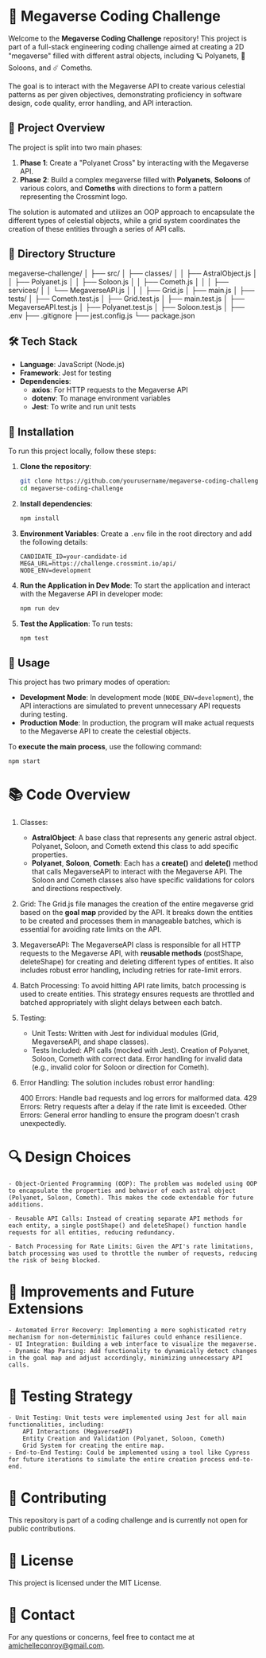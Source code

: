 # 🌌 Megaverse Coding Challenge

Welcome to the **Megaverse Coding Challenge** repository! This project is part of a full-stack engineering coding challenge aimed at creating a 2D "megaverse" filled with different astral objects, including 🪐 Polyanets, 🌙 Soloons, and ☄️ Comeths.

The goal is to interact with the Megaverse API to create various celestial patterns as per given objectives, demonstrating proficiency in software design, code quality, error handling, and API interaction.

## 🚀 Project Overview

The project is split into two main phases:

1. **Phase 1**: Create a "Polyanet Cross" by interacting with the Megaverse API.
2. **Phase 2**: Build a complex megaverse filled with **Polyanets**, **Soloons** of various colors, and **Comeths** with directions to form a pattern representing the Crossmint logo.

The solution is automated and utilizes an OOP approach to encapsulate the different types of celestial objects, while a grid system coordinates the creation of these entities through a series of API calls.

## 📁 Directory Structure

megaverse-challenge/
│
├── src/
│   ├── classes/
│   │   ├── AstralObject.js
│   │   ├── Polyanet.js
│   │   ├── Soloon.js
│   │   ├── Cometh.js
│   │
│   ├── services/
│   │   └── MegaverseAPI.js
│   │
│   ├── Grid.js
│   ├── main.js
│
├── tests/
│   ├── Cometh.test.js
│   ├── Grid.test.js
│   ├── main.test.js
│   ├── MegaverseAPI.test.js
│   ├── Polyanet.test.js
│   ├── Soloon.test.js
│
├── .env
├── .gitignore
├── jest.config.js
└── package.json


## 🛠️ Tech Stack

- **Language**: JavaScript (Node.js)
- **Framework**: Jest for testing
- **Dependencies**:
  - **axios**: For HTTP requests to the Megaverse API
  - **dotenv**: To manage environment variables
  - **Jest**: To write and run unit tests

## 💾 Installation

To run this project locally, follow these steps:

1. **Clone the repository**:
    ```bash
    git clone https://github.com/yourusername/megaverse-coding-challenge.git
    cd megaverse-coding-challenge
    ```

2. **Install dependencies**:
    ```bash
    npm install
    ```

3. **Environment Variables**:
   Create a `.env` file in the root directory and add the following details:
    ```
    CANDIDATE_ID=your-candidate-id
    MEGA_URL=https://challenge.crossmint.io/api/
    NODE_ENV=development
    ```

4. **Run the Application in Dev Mode**:
    To start the application and interact with the Megaverse API in developer mode:
    ```bash
    npm run dev
    ```

5. **Test the Application**:
    To run tests:
    ```bash
    npm test
    ```

## 📝 Usage

This project has two primary modes of operation:

- **Development Mode**: In development mode (`NODE_ENV=development`), the API interactions are simulated to prevent unnecessary API requests during testing.
- **Production Mode**: In production, the program will make actual requests to the Megaverse API to create the celestial objects.

To **execute the main process**, use the following command:
```bash
npm start
```

# 📚 Code Overview

1. Classes:
   - **AstralObject**: A base class that represents any generic astral object. Polyanet, Soloon, and Cometh extend this class to add specific properties.
   - **Polyanet**, **Soloon**, **Cometh**: Each has a **create()** and **delete()** method that calls MegaverseAPI to interact with the Megaverse API. The Soloon and Cometh classes also have specific validations for colors and directions respectively.

2. Grid:
The Grid.js file manages the creation of the entire megaverse grid based on the **goal map** provided by the API. It breaks down the entities to be created and processes them in manageable batches, which is essential for avoiding rate limits on the API.

3. MegaverseAPI:
The MegaverseAPI class is responsible for all HTTP requests to the Megaverse API, with **reusable methods** (postShape, deleteShape) for creating and deleting different types of entities. It also includes robust error handling, including retries for rate-limit errors.

4. Batch Processing:
To avoid hitting API rate limits, batch processing is used to create entities. This strategy ensures requests are throttled and batched appropriately with slight delays between each batch.

5. Testing:
   - Unit Tests: Written with Jest for individual modules (Grid, MegaverseAPI, and shape classes).
   - Tests Included:
        API calls (mocked with Jest).
        Creation of Polyanet, Soloon, Cometh with correct data.
        Error handling for invalid data (e.g., invalid color for Soloon or direction for Cometh).

6. Error Handling:
The solution includes robust error handling:

    400 Errors: Handle bad requests and log errors for malformed data.
    429 Errors: Retry requests after a delay if the rate limit is exceeded.
    Other Errors: General error handling to ensure the program doesn't crash unexpectedly.


# 🔍 Design Choices
    - Object-Oriented Programming (OOP): The problem was modeled using OOP to encapsulate the properties and behavior of each astral object (Polyanet, Soloon, Cometh). This makes the code extendable for future additions.

    - Reusable API Calls: Instead of creating separate API methods for each entity, a single postShape() and deleteShape() function handle requests for all entities, reducing redundancy.

    - Batch Processing for Rate Limits: Given the API's rate limitations, batch processing was used to throttle the number of requests, reducing the risk of being blocked.

# 🔧 Improvements and Future Extensions
    - Automated Error Recovery: Implementing a more sophisticated retry mechanism for non-deterministic failures could enhance resilience.
    - UI Integration: Building a web interface to visualize the megaverse.
    - Dynamic Map Parsing: Add functionality to dynamically detect changes in the goal map and adjust accordingly, minimizing unnecessary API calls.

# 🧪 Testing Strategy
    - Unit Testing: Unit tests were implemented using Jest for all main functionalities, including:
        API Interactions (MegaverseAPI)
        Entity Creation and Validation (Polyanet, Soloon, Cometh)
        Grid System for creating the entire map.
    - End-to-End Testing: Could be implemented using a tool like Cypress for future iterations to simulate the entire creation process end-to-end.

# 🤝 Contributing
This repository is part of a coding challenge and is currently not open for public contributions.

# 📜 License
This project is licensed under the MIT License.

# 📧 Contact
For any questions or concerns, feel free to contact me at amichelleconroy@gmail.com.